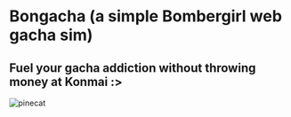 # Bongacha (a simple Bombergirl web gacha sim)
## Fuel your gacha addiction without throwing money at Konmai :>
![pinecat](https://github.com/user-attachments/assets/375960e5-45c9-40e3-aa25-a8e3a4f38832)
